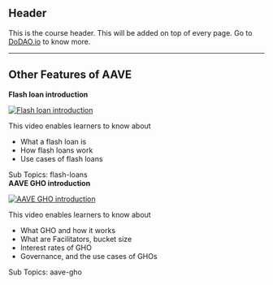 ## Header
This is the course header. This will be added on top of every page. Go to [DoDAO.io](https://www.dodao.io) to know more.

 ---
 
 ## Other Features of AAVE
 
  **Flash loan introduction**
 
 [![Flash loan introduction](https://img.youtube.com/vi/mCJUhnXQ76s/0.jpg)](https://www.youtube.com/watch?v=mCJUhnXQ76s)     
 
 This video enables learners to know about
  * What a flash loan is
  * How flash loans work    
  * Use cases of flash loans
    
 
 Sub Topics: flash-loans    
  **AAVE GHO introduction**
 
 [![AAVE GHO introduction](https://img.youtube.com/vi/oa2VcxsAIik/0.jpg)](https://www.youtube.com/watch?v=oa2VcxsAIik)     
 
 This video enables learners to know about
  * What GHO and how it works
  * What are Facilitators, bucket size
  * Interest rates of GHO
  * Governance, and the use cases of GHOs
    
 
 Sub Topics: aave-gho    
 
